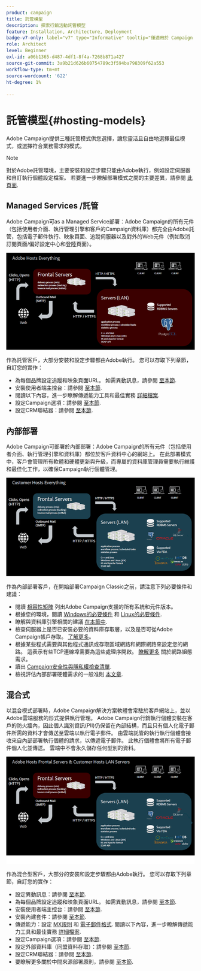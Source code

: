 ```yaml
---
product: campaign
title: 託管模型
description: 探索行銷活動託管模型
feature: Installation, Architecture, Deployment
badge-v7-only: label="v7" type="Informative" tooltip="僅適用於 Campaign Classic v7"
role: Architect
level: Beginner
exl-id: a06b1365-d487-4df1-8f4a-7268b871a427
source-git-commit: 3a9b21d626b60754789c3f594ba798309f62a553
workflow-type: tm+mt
source-wordcount: '622'
ht-degree: 1%

---
```


# 託管模型{#hosting-models}



Adobe Campaign提供三種託管模式供您選擇，讓您靈活且自由地選擇最佳模式，或選擇符合業務需求的模式。

>[!NOTE]
>
>對於Adobe託管環境，主要安裝和設定步驟只能由Adobe執行，例如設定伺服器和自訂執行個體設定檔案。 若要進一步瞭解部署模式之間的主要差異，請參閱 [此頁面](../../installation/using/capability-matrix.md).

## Managed Services /託管

Adobe Campaign可as a Managed Service部署：Adobe Campaign的所有元件（包括使用者介面、執行管理引擎和客戶的Campaign資料庫）都完全由Adobe託管，包括電子郵件執行、映象頁面、追蹤伺服器以及對外的Web元件（例如取消訂閱頁面/偏好設定中心和登陸頁面）。

![](assets/deployment_hosted.png)

作為託管客戶，大部分安裝和設定步驟都由Adobe執行。 您可以存取下列章節，自訂您的實作：

* 為每個品牌設定追蹤和映象頁面URL。 如需異動訊息，請參閱 [至本節](../../message-center/using/additional-configurations.md#configuring-multibranding).
* 安裝使用者端主控台：請參閱 [至本節](../../installation/using/installing-the-client-console.md).
* 閱讀以下內容，進一步瞭解傳遞能力工具和最佳實務 [詳細檔案](../../delivery/using/about-deliverability.md).
* 設定Campaign選項：請參閱 [至本節](../../installation/using/configuring-campaign-options.md).
* 設定CRM聯結器：請參閱 [至本節](../../platform/using/crm-connectors.md).

## 內部部署

Adobe Campaign可部署於內部部署：Adobe Campaign的所有元件（包括使用者介面、執行管理引擎和資料庫）都位於客戶資料中心的網站上。 在此部署模式中，客戶會管理所有軟體和硬體更新與升級，而專屬的資料庫管理員需要執行維護和最佳化工作，以確保Campaign執行個體管理。

![](assets/deployment_onpremise.png)

作為內部部署客戶，在開始部署Campaign Classic之前，請注意下列必要條件和建議：

* 閱讀 [相容性矩陣](../../rn/using/compatibility-matrix.md) 列出Adobe Campaign支援的所有系統和元件版本。
* 根據您的環境，閱讀 [Windows的必要條件](../../installation/using/prerequisites-of-campaign-installation-in-windows.md) 和 [Linux的必要條件](../../installation/using/prerequisites-of-campaign-installation-in-linux.md).
* 瞭解與資料庫引擎相關的建議 [在本節中](../../installation/using/database.md).
* 檢查伺服器上是否已安裝必要的資料庫存取層，以及是否可從Adobe Campaign帳戶存取。 [了解更多](../../installation/using/application-server.md)。
* 根據某些程式需要與其他程式通訊或存取區域網路和網際網路來設定您的網路。 這表示有些TCP連線埠需要為這些處理序開啟。 [瞭解更多](../../installation/using/network-configuration.md) 關於網路組態需求。
* 讀出 [Campaign安全性與隱私權檢查清單](https://helpx.adobe.com/tw/campaign/kb/acc-security.html).
* 檢視評估內部部署硬體需求的一般准則 [本文章](https://helpx.adobe.com/tw/campaign/kb/hardware-sizing-guide.html).

## 混合式

以混合模式部署時，Adobe Campaign解決方案軟體會常駐於客戶網站上，並以Adobe雲端服務的形式提供執行管理。 Adobe Campaign行銷執行個體安裝在客戶的防火牆內，因此個人識別資訊(PII)仍保留在內部結構，而且只有個人化電子郵件所需的資料才會傳送至雲端以執行電子郵件。 由雲端託管的執行執行個體會接收來自內部部署執行個體的請求，以傳遞電子郵件。 此執行個體會將所有電子郵件個人化並傳送。 雲端中不會永久儲存任何型別的資料。

![](assets/deployment_hybrid.png)

作為混合型客戶，大部分的安裝和設定步驟都由Adobe執行。 您可以存取下列章節，自訂您的實作：

* 設定異動訊息：請參閱 [至本節](../../message-center/using/transactional-messaging-architecture.md).
* 為每個品牌設定追蹤和映象頁面URL。 如需異動訊息，請參閱 [至本節](../../message-center/using/additional-configurations.md#configuring-multibranding).
* 安裝使用者端主控台：請參閱 [至本節](../../installation/using/installing-the-client-console.md).
* 安裝內建套件：請參閱 [至本節](../../installation/using/installing-campaign-standard-packages.md).
* 傳遞能力：設定 [MX規則](../../installation/using/email-deliverability.md#mx-configuration) 和 [電子郵件格式](../../installation/using/email-deliverability.md#managing-email-formats). 閱讀以下內容，進一步瞭解傳遞能力工具和最佳實務 [詳細檔案](../../delivery/using/about-deliverability.md).
* 設定Campaign選項：請參閱 [至本節](../../installation/using/configuring-campaign-options.md).
* 設定外部資料庫（同盟資料存取）：請參閱 [至本節](../../installation/using/about-fda.md).
* 設定CRM聯結器：請參閱 [至本節](../../platform/using/crm-connectors.md).
* 要瞭解更多關於中間來源部署原則，請參閱 [至本節](../../installation/using/mid-sourcing-deployment.md).

